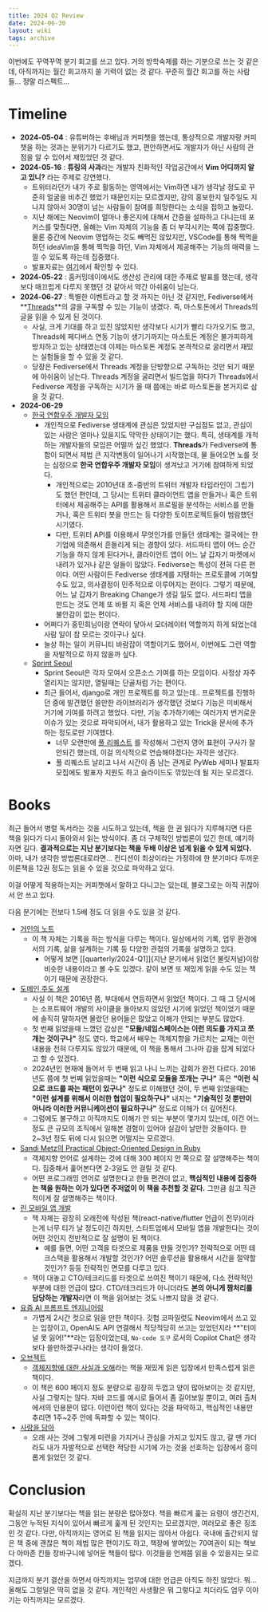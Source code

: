 ```yaml
---
title: 2024 Q2 Review
date: 2024-06-30
layout: wiki
tags: archive
---
```


이번에도 꾸역꾸역 분기 회고를 쓰고 있다. 거의 방학숙제를 하는 기분으로 쓰는 것 같은데, 아직까지는 월간 회고까지 쓸 기력이 없는 것 같다. 꾸준히 월간 회고를 하는 사람들... 정말 리스펙트...

# Timeline

* **2024-05-04** : 유튜버하는 후배님과 커피챗을 했는데, 통상적으로 개발자랑 커피챗을 하는 것과는 분위기가 다르기도 했고, 편안하면서도 개발자가 아닌 사람의 관점을 알 수 있어서 재밌었던 것 같다.
* **2024-05-16** : **튜링의 사과**라는 개발자 친화적인 작업공간에서 **Vim 어디까지 알고 있니?** 라는 주제로 강연했다.
  * 트위터라던가 내가 주로 활동하는 영역에서는 Vim하면 내가 생각날 정도로 꾸준히 얼굴을 비추긴 했었기 때문인지는 모르겠지만, 강의 홍보한지 일주일도 지나지 않아서 30명이 넘는 사람들이 참여를 희망한다는 소식을 접하고 놀랐다.
  * 지난 해에는 Neovim이 얼마나 좋은지에 대해서 간증을 설파하고 다니는데 포커스를 맞췄다면, 올해는 Vim 자체의 기능을 좀 더 부각시키는 쪽에 집중했다. 물론 중간에 Neovim 영업하는 것도 빼먹진 않았지만, VSCode를 통해 찍먹을 하던 ideaVim을 통해 찍먹을 하던, Vim 자체에서 제공해주는 기능의 매력을 느낄 수 있도록 하는데 집중했다. 
  * 발표자료는 [여기](https://docs.google.com/presentation/d/1GCulyA0F2NbLrFrMEaYKzR4XuJTLTE1qL6KMIqhbFXQ/edit#slide=id.p)에서 확인할 수 있다.
* **2024-05-22** : 홈커밍데이에서도 생산성 관리에 대한 주제로 발표를 했는데, 생각보다 매끄럽게 다루지 못했던 것 같아서 약간 아쉬움이 남는다.
* **2024-06-27** : 특별한 이벤트라고 할 것 까지는 아닌 것 같지만, Fediverse에서 **[Threads](https://threads.net)**의 글을 구독할 수 있는 기능이 생겼다. 즉, 마스토돈에서 Threads의 글을 읽을 수 있게 된 것이다. 
  * 사실, 크게 기대를 하고 있진 않았지만 생각보다 시기가 빨리 다가오기도 했고, Threads에 페디버스 연동 기능이 생기기까지는 마스토돈 계정은 불가피하게 방치하고 있는 상태였는데 이제는 마스토돈 계정도 본격적으로 굴리면서 재밌는 실험들을 할 수 있을 것 같다. 
  * 당장은 Fediverse에서 Threads 계정을 단방향으로 구독하는 것만 되기 때문에 아쉬움이 남는다. Threads 계정을 굴리면서 빌드업을 하다가 Threads에서 Fediverse 계정을 구독하는 시기가 올 때 쯤에는 바로 마스토돈을 본거지로 삼을 것 같다.
* **2024-06-29** 
  * [한국 연합우주 개발자 모임](https://fedidev.kr/)
    * 개인적으로 Fediverse 생태계에 관심은 있었지만 구심점도 없고, 관심이 있는 사람은 얼마나 있을지도 막막한 상태이기는 했다. 특히, 생태계를 개척하는 개발자들의 모임은 어떨까 싶긴 했었다. **Threads**가 Fediverse에 통합이 되면서 제법 큰 지각변동이 일어나기 시작했는데, 물 들어오면 노를 젓는 심정으로 **한국 연합우주 개발자 모임**이 생겨났고 거기에 참여하게 되었다. 
	  * 개인적으로는 2010년대 초-중반의 트위터 개발자 타임라인이 그립기도 했던 편인데, 그 당시는 트위터 클라이언트 앱을 만들거나 혹은 트위터에서 제공해주는 API를 활용해서 프로필을 분석하는 서비스를 만들거나, 혹은 트위터 봇을 만드는 등 다양한 토이프로젝트들이 범람했던 시기였다.
      * 다만, 트위터 API를 이용해서 무엇인가를 만들던 생태계는 결국에는 한 기업에 의존해서 흔들리게 되는 경향이 있다. 서드파티 앱이 어느 순간 기능을 하지 않게 된다거나, 클라이언트 앱이 어느 날 갑자기 마켓에서 내려가 있거나 같은 일들이 많았다. Fediverse는 특성이 전혀 다른 편이다. 어떤 사람이든 Fediverse 생태계를 지탱하는 프로토콜에 기여할 수도 있고, 의사결정이 민주적으로 이루어지는 편이다. 그렇기 때문에, 어느 날 갑자기 Breaking Change가 생길 일도 없다. 서드파티 앱을 만드는 것도 언제 또 바뀔 지 혹은 언제 서비스를 내려야 할 지에 대한 불안감이 없는 편이다. 
	* 어쩌다가 홍민희님이랑 연락이 닿아서 모더레이터 역할까지 하게 되었는데 사람 일이 참 모르는 것이구나 싶다.
    * 늘상 하는 일이 커뮤니티 바람잡이 역할이기도 했어서, 이번에도 그런 역할을 자발적으로 하지 않을까 싶다. 
  * [Sprint Seoul](https://github.com/sprintseoul/sprintseoul.org)
    * Sprint Seoul은 각자 모여서 오픈소스 기여를 하는 모임이다. 사정상 자주 열리지는 않지만, 열릴때는 단골처럼 가는 편이다.
	* 최근 들어서, django로 개인 프로젝트를 하고 있는데.. 프로젝트를 진행하던 중에 발견했던 쓸만한 라이브러리가 생각했던 것보다 기능은 미비해서 거기에 기여를 하려고 했었다. 다만, 기능 추가하기에는 여러가지 번거로운 이슈가 있는 것으로 파악되어서, 내가 활용하고 있는 Trick을 문서에 추가하는 정도로만 기여했다.  
	  * 너무 오랜만에 [풀 리퀘스트](https://github.com/dropseed/django-importmap/pull/28) 를 작성해서 그런지 영어 표현이 구사가 잘 안되긴 했는데, 이걸 의식적으로 연습해야겠다는 자각은 생긴다.
	  * 풀 리퀘스트 날리고 나서 시간이 좀 남는 관게로 PyWeb 세미나 발표자 모집에도 발표자 지원도 하고 슬라이드도 깎았는데 될 지는 모르겠다.


# Books

최근 들어서 병렬 독서라는 것을 시도하고 있는데, 책을 한 권 읽다가 지루해지면 다른 책을 읽다가 다시 돌아와서 읽는 방식이다. 좀 더 구체적인 방법론이 있긴 한데, 얘기하자면 길다. **결과적으로는 지난 분기보다는 책을 두배 이상은 넘게 읽을 수 있게 되었다.** 아마, 내가 생각한 방법론대로라면... 컨디션이 최상이라는 가정하에 한 분기마다 두꺼운 이론책을 12권 정도는 읽을 수 있을 것으로 파악하고 있다.

이걸 어떻게 적용하는지는 커피챗에서 말하고 다니고는 있는데, 블로그로는 아직 귀찮아서 안 쓰고 있다.

다음 분기에는 전보다 1.5배 정도 더 읽을 수도 있을 것 같다.

* [거인의 노트](https://www.aladin.co.kr/shop/wproduct.aspx?ItemId=312730732)
  * 이 책 자체는 기록을 하는 방식을 다루는 책이다. 일상에서의 기록, 업무 환경에서의 기록, 삶을 설계하는 기록 등 다양한 관점의 기록을 설명하고 있다. 
    * 어떻게 보면 [[quarterly/2024-Q1]]{지난 분기에서 읽었던 불릿저널}이랑 비슷한 내용이라고 볼 수도 있겠다. 같이 보면 또 재밌게 읽을 수도 있는 책이기 때문에 권장한다.
* [도메인 주도 설계](https://www.aladin.co.kr/shop/wproduct.aspx?ItemId=12174216)
  * 사실 이 책은 2016년 쯤, 부대에서 연등하면서 읽었던 책이다. 그 때 그 당시에는 소프트웨어 개발의 사이클을 돌아보지 않았던 시기에 읽었던 책이었기 때문에 솔직히 말하자면 몰랐던 용어들은 많았고 이해가 안되는 부분도 많았다. 
  * 첫 번째 읽었을때 느꼈던 감상은 **"모듈/네임스페이스는 이런 의도를 가지고 쪼개는 것이구나"** 정도 였다. 학교에서 배우는 객체지향을 가르치는 교재는 이런 내용을 전혀 다루지도 않았기 때문에, 이 책을 통해서 그나마 감을 잡게 되었다고 할 수 있겠다.
  * 2024년인 현재에 들어서 두 번째 읽고 나니 느끼는 감회가 완전 다르다. 2016년도 쯤에 첫 번째 읽었을때는 **"이런 식으로 모듈을 쪼개는 구나"** 혹은 **"이런 식으로 코드를 짜는 패턴이 있구나"** 정도로 이해했던 것이, 두 번째 읽었을때는 **"이런 설계를 위해서 이러한 협업이 필요하구나"** 내지는 **"기술적인 것 뿐만이 아니라 이러한 커뮤니케이션이 필요하구나"** 정도로 이해가 더 깊어진다.
  * 그럼에도 불구하고 아직까지도 이해가 안 되는 부분이 몇가지 있는데, 이건 어느 정도 큰 규모의 조직에서 일해본 경험이 있어야 실감이 날만한 것들이다. 한 2~3년 정도 뒤에 다시 읽으면 어떨지는 모르겠다.
* [Sandi Metz의 Practical Object-Oriented Design in Ruby](https://www.aladin.co.kr/shop/wproduct.aspx?ItemId=49317754)
  * 객체지향 언어로 설계하는 것에 대해 300 페이지 안 쪽으로 잘 설명해주는 책이다. 집중해서 훑어본다면 2-3일도 안 걸릴 것 같다. 
  * 어떤 프로그래밍 언어로 설명한다고 한들 편견이 없고, **핵심적인 내용에 집중하는 책을 원하는 이가 있다면 주저없이 이 책을 추천할 것 같다.** 그만큼 쉽고 직관적이게 잘 설명해주는 책이다.
* [린 모바일 앱 개발](https://www.aladin.co.kr/shop/wproduct.aspx?ItemId=191829412&start=slayer) 
  * 책 자체는 굉장히 오래전에 작성된 책(react-native/flutter 언급이 전무)이라는게 너무 티가 날 정도이긴 하지만, 스타트업에서 모바일 앱을 개발한다는 것이 어떤 것인지 전반적으로 잘 설명이 된 책이다. 
    * 예를 들면, 어떤 고객을 타겟으로 제품을 만들 것인가? 전략적으로 어떤 테크스택을 활용해서 개발할 것인가? 어떤 솔루션을 활용해서 시간을 절약할 것인가? 등등 전략적인 면모를 다루고 있다.
  * 책이 대놓고 CTO/테크리드를 타겟으로 쓰여진 책이기 때문에, 다소 전략적인 부분에 대한 언급이 많다. CTO/테크리드가 아니더라도 **본의 아니게 짬처리를 담당하는 개발자**라면 이 책을 읽어보는 것도 나쁘지 않을 것 같다.
* [요즘 AI 프롬프트 엔지니어링](https://www.aladin.co.kr/shop/wproduct.aspx?ItemId=338755534)
  * 가볍게 2시간 컷으로 읽을 만한 책이다. 깃헙 코파일럿도 Neovim에서 쓰고 있는 입장이고, OpenAI도 API 연결해서 적당적당히 쓰고는 있었던지라 **"터미널 못 잃어!"**라는 입장이었는데, `No-code 도구` 로서의 Copilot Chat은 생각보다 쓸만하겠구나라는 생각이 들었다. 
* [오브젝트](https://www.aladin.co.kr/shop/wproduct.aspx?ItemId=193681076)
  * [객체지향에 대한 사실과 오해](https://www.aladin.co.kr/shop/wproduct.aspx?ItemId=60550259)라는 책을 재밌게 읽은 입장에서 만족스럽게 읽은 책이다.
  * 이 책은 600 페이지 정도 분량으로 굉장히 두껍고 양이 많아보이는 것 같지만, 사실 그렇지는 않다. 자바 코드를 예시로 들어서 좀 길어보일 뿐이고, 여러 출처에서의 인용문이 많다. 이런이런 책이 있다는 것을 파악하고, 핵심적인 내용만 추리면 1주~2주 안에 독파할 수 있는 책이다.
* [사랑을 담아](https://www.aladin.co.kr/shop/wproduct.aspx?ItemId=320120501)
  * 오래 사는 것에 그렇게 미련을 가지거나 관심을 가지고 있지도 않고, 갈 땐 가더라도 내가 자발적으로 선택한 적당한 시기에  가는 것을 선호하는 입장에서 흥미롭게 읽었던 것 같다.


# Conclusion

확실히 지난 분기보다는 책을 읽는 분량은 많아졌다. 책을 빠르게 훑는 요령이 생긴건지, 그동안 누적된 지식이 있어서 빠르게 훑게 된 것인지는 모르겠지만, 여러모로 좋은 징조인 것 같다. 다만, 아직까지는 영어로 된 책을 읽지는 않아서 아쉽다. 국내에 출간되지 않은 책 중에 괜찮은 책이 제법 많은 편이기도 하고, 책장에 쌓여있는 70여권이 되는 책보다 아마존 킨들 장바구니에 넣어둔 책들이 많다. 이것들을 언제쯤 읽을 수 있을지는 모르겠다.

지금까지 분기 결산을 하면서 아직까지는 업무에 대한 언급은 아직도 하진 않았다. 뭐... 올해도 그럴일은 딱히 없을 것 같다. 개인적인 사생활은 뭐 그렇다고 치더라도 업무 이야기는 아직까지는 모르겠다.



